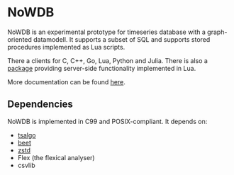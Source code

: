 # NoWDB

NoWDB is an experimental prototype for timeseries database with a graph-oriented datamodell.
It supports a subset of SQL and supports stored procedures implemented as Lua scripts.

There a clients for C, C++, Go, Lua, Python and Julia.
There is also a [package](https://github.com/toschoo/luanow)
providing server-side functionality implemented in Lua.

More documentation can be found
[here](https://github.com/toschoo/nowdb/blob/master/doc/manual/manual.pdf).

## Dependencies

NoWDB is implemented in C99 and POSIX-compliant.
It depends on:

- [tsalgo](https://github.com/toschoo/tsalgo)
- [beet](https://github.com/toschoo/beet)
- [zstd](https://github.com/facebook/zstd)
- Flex (the flexical analyser)
- csvlib
